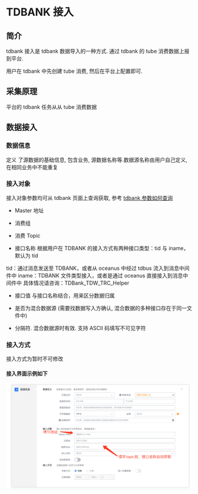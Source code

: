 # TDBANK 接入

## 简介

tdbank 接入是 tdbank 数据导入的一种方式. 通过 tdbank 的 tube 消费数据上报到平台.

用户在 tdbank 中先创建 tube 消费, 然后在平台上配置即可.

## 采集原理

平台的 tdbank 任务从从 tube 消费数据

## 数据接入

### 数据信息

定义 了源数据的基础信息, 包含业务, 源数据名称等.数据源名称由用户自己定义, 在相同业务中不能重复

### 接入对象

接入对象参数均可从 tdbank 页面上查询获取, 参考 [tdbank 参数如何查询](./tdbank-query.md)

* Master 地址

* 消费组

* 消费 Topic

* 接口名称 根据用户在 TDBANK 的接入方式有两种接口类型：tid 与 iname，默认为 tid

tid：通过消息发送至 TDBANK，或者从 oceanus 中经过 tdbus 流入到消息中间件中
iname：TDBANK 文件类型接入，或者是通过 oceanus 直接接入到消息中间件中
具体情况请咨询：TDBank_TDW_TRC_Helper

* 接口值 与接口名称结合，用来区分数据归属

* 是否为混合数据源 \(需要找数据写入方确认, 混合数据的多种接口存在于同一文件中\)

* 分隔符. 混合数据源时有效. 支持 ASCII 码填写不可见字符

### 接入方式

接入方式为暂时不可修改

#### 接入界面示例如下

![](../../../../assets/access_new_tdbank.png)

